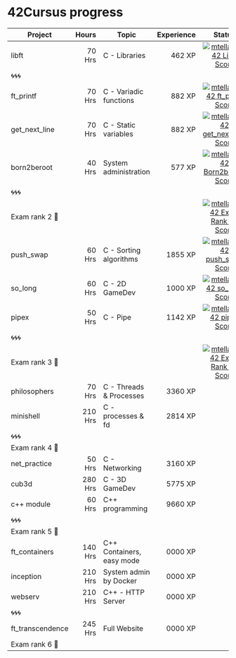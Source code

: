 # 42Cursus progress


| Project          | Hours    | Topic                     | Experience | Status |
| ---------------- |---------:| ------------------------- | ---------: | :----: |
| libft            | 70 Hrs   | C - Libraries             | 462 XP     |[![mtellami's 42 Libft Score](https://badge42.vercel.app/api/v2/cla524xep00060fjuwvb98esz/project/2822076)](https://github.com/JaeSeoKim/badge42)   |
| 🌀🌀🌀            |          |                           |            |        |
| ft_printf        | 70 Hrs   | C - Variadic functions    | 882 XP     |[![mtellami's 42 ft_printf Score](https://badge42.vercel.app/api/v2/cla524xep00060fjuwvb98esz/project/2838568)](https://github.com/JaeSeoKim/badge42)   |
| get_next_line    | 70 Hrs   | C - Static variables      | 882 XP     |[![mtellami's 42 get_next_line Score](https://badge42.vercel.app/api/v2/cla524xep00060fjuwvb98esz/project/2839261)](https://github.com/JaeSeoKim/badge42)   |
| born2beroot      | 40 Hrs   | System administration     | 577 XP     |[![mtellami's 42 Born2beroot Score](https://badge42.vercel.app/api/v2/cla524xep00060fjuwvb98esz/project/2846677)](https://github.com/JaeSeoKim/badge42)   |
| 🌀🌀🌀            |          |                           |            |        |
| Exam rank 2  🚩  |          |                           |            |[![mtellami's 42 Exam Rank 02 Score](https://badge42.vercel.app/api/v2/cla524xep00060fjuwvb98esz/project/2861781)](https://github.com/JaeSeoKim/badge42)   |
| push_swap        | 60 Hrs   | C - Sorting algorithms    | 1855 XP    |[![mtellami's 42 push_swap Score](https://badge42.vercel.app/api/v2/cla524xep00060fjuwvb98esz/project/2864256)](https://github.com/JaeSeoKim/badge42)   |
| so_long          | 60 Hrs   | C - 2D GameDev            | 1000 XP    |[![mtellami's 42 so_long Score](https://badge42.vercel.app/api/v2/cla524xep00060fjuwvb98esz/project/2879615)](https://github.com/JaeSeoKim/badge42)|
| pipex            | 50 Hrs   | C - Pipe                  | 1142 XP    |[![mtellami's 42 pipex Score](https://badge42.vercel.app/api/v2/cla524xep00060fjuwvb98esz/project/2893970)](https://github.com/JaeSeoKim/badge42)|
| 🌀🌀🌀            |          |                           |            |        |
| Exam rank 3  🚩  |          |                           |            |[![mtellami's 42 Exam Rank 03 Score](https://badge42.vercel.app/api/v2/cla524xep00060fjuwvb98esz/project/2904710)](https://github.com/JaeSeoKim/badge42)|
| philosophers     | 70 Hrs   | C - Threads & Processes   | 3360 XP    |        |
| minishell        | 210 Hrs  | C - processes & fd        | 2814 XP    |        |
| 🌀🌀🌀            |          |                           |            |        |
| Exam rank 4  🚩  |          |                           |            |        |
| net_practice     | 50 Hrs   | C - Networking            | 3160 XP    |        |
| cub3d            | 280 Hrs  | C - 3D GameDev            | 5775 XP    |        |
| c++ module       | 60 Hrs   | C++ programming           | 9660 XP    |        |
| 🌀🌀🌀            |          |                           |            |        |
| Exam rank 5  🚩  |          |                           |            |        |
| ft_containers    | 140 Hrs  | C++ Containers, easy mode | 0000 XP    |        |
| inception        | 210 Hrs  | System admin by Docker    | 0000 XP    |        |
| webserv          | 210 Hrs  | C++ - HTTP Server         | 0000 XP    |        |
| 🌀🌀🌀            |          |                           |            |        |
| ft_transcendence | 245 Hrs  | Full Website              | 0000 XP    |        |
| Exam rank 6  🚩  |          |                           |            |        |
